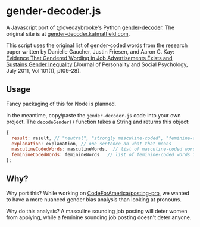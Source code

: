 # gender-decoder.js
A Javascript port of @lovedaybrooke's Python [gender-decoder](https://github.com/lovedaybrooke/gender-decoder). The original site is at [gender-decoder.katmatfield.com](http://gender-decoder.katmatfield.com/).

This script uses the original list of gender-coded words from the research paper written by Danielle Gaucher, Justin Friesen, and Aaron C. Kay: [Evidence That Gendered Wording in Job Advertisements Exists and Sustains Gender Inequality](http://gender-decoder.katmatfield.com/static/Gaucher-Friesen-Kay-JPSP-Gendered-Wording-in-Job-ads.pdf) (Journal of Personality and Social Psychology, July 2011, Vol 101(1), p109-28).

## Usage
Fancy packaging of this for Node is planned.

In the meantime, copy/paste the `gender-decoder.js` code into your own project. The `decodeGender()` function takes a String and returns this object:
```` javascript
{
  result: result, // "neutral", "strongly masculine-coded", "feminine-coded", etc
  explanation: explanation, // one sentence on what that means
  masculineCodedWords: masculineWords,  // list of masculine-coded words found
  feminineCodedWords: feminineWords   // list of feminine-coded words found
};
````

## Why?
Why port this? While working on [CodeForAmerica/posting-pro](https://github.com/codeforamerica/posting-pro), we wanted to have a more nuanced gender bias analysis than looking at pronouns.

Why do this analysis? A masculine sounding job posting will deter women from applying, while a feminine sounding job posting doesn't deter anyone.
